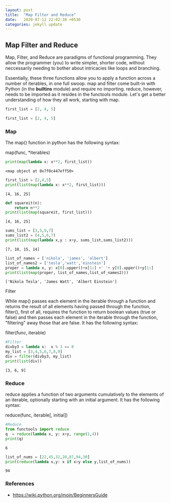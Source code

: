 ```yaml
---
layout: post
title:  "Map Filter and Reduce"
date:   2020-07-12 22:02:38 +0530
categories: jekyll update
---
```


## Map Filter and Reduce

Map, Filter, and Reduce are paradigms of functional programming. They allow the programmer (you) to write simpler, shorter code, without neccessarily needing to bother about intricacies like loops and branching.

Essentially, these three functions allow you to apply a function across a number of iterables, in one full swoop. map and filter come built-in with Python (in the __builtins__ module) and require no importing. reduce, however, needs to be imported as it resides in the functools module. Let's get a better understanding of how they all work, starting with map.


```python
first_list = [2, 4, 5]

```


```python
first_list = [2, 4, 5]
```
### Map 

The map() function in python has the following syntax:

map(func, *iterables)

```python
print(map(lambda x: x**2, first_list))
```

    <map object at 0x7f0c447eff50>



```python
first_list = [2,4,5]
print(list(map(lambda x: x**2, first_list)))
```

    [4, 16, 25]



```python
def squareit(n):
    return n**2
print(list(map(squareit, first_list)))

```

    [4, 16, 25]



```python
sums_list = [3,5,9,7]
sums_list2 = (4,5,6,7)
print(list(map(lambda x,y : x+y, sums_list,sums_list2)))

```

    [7, 10, 15, 14]



```python
list_of_names = ['nikola', 'james', 'albert']
list_of_names2 = ['tesla','watt','einstein']
proper = lambda x, y: x[0].upper()+x[1:] +' '+ y[0].upper()+y[1:]
print(list(map(proper, list_of_names,list_of_names2)))

```

    ['Nikola Tesla', 'James Watt', 'Albert Einstein']

Filter

While map() passes each element in the iterable through a function and returns the result of all elements having passed through the function, filter(), first of all, requires the function to return boolean values (true or false) and then passes each element in the iterable through the function, "filtering" away those that are false. It has the following syntax:

filter(func, iterable)

```python
#Filter
divby3 = lambda x:  x % 3 == 0
my_list = [3,4,5,6,7,8,9]
div = filter(divby3, my_list)
print(list(div))


```

    [3, 6, 9]

### Reduce

reduce applies a function of two arguments cumulatively to the elements of an iterable, optionally starting with an initial argument. It has the following syntax:

reduce(func, iterable[, initial])

```python
#Reduce
from functools import reduce
q  = reduce(lambda x, y: x+y, range(1,4))
print(q)

```

    6



```python
list_of_nums = [22,45,32,20,87,94,30]
print(reduce(lambda x,y: x if x>y else y,list_of_nums))

```

    94


### References

- https://wiki.python.org/moin/BeginnersGuide
